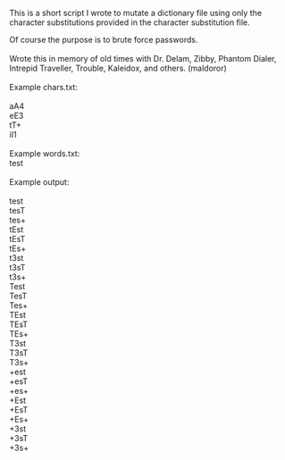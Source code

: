 This is a short script I wrote to mutate a dictionary file using only the character substitutions provided in the character substitution file.  

Of course the purpose is to brute force passwords.<br>
<br>
Wrote this in memory of old times with Dr. Delam, Zibby, Phantom Dialer, Intrepid Traveller, Trouble, Kaleidox, and others. (maldoror)<br>
<BR>
Example chars.txt:<br>
<br>
aA4<br>
eE3<br>
tT+<br>
iI1<br>
<br>
Example words.txt:
<br>
test<br>
<br>
Example output:<br>
<br>
test<br>
tesT<br>
tes+<br>
tEst<br>
tEsT<br>
tEs+<br>
t3st<br>
t3sT<br>
t3s+<br>
Test<br>
TesT<br>
Tes+<br>
TEst<br>
TEsT<br>
TEs+<br>
T3st<br>
T3sT<br>
T3s+<br>
+est<br>
+esT<br>
+es+<br>
+Est<br>
+EsT<br>
+Es+<br>
+3st<br>
+3sT<br>
+3s+<br>


